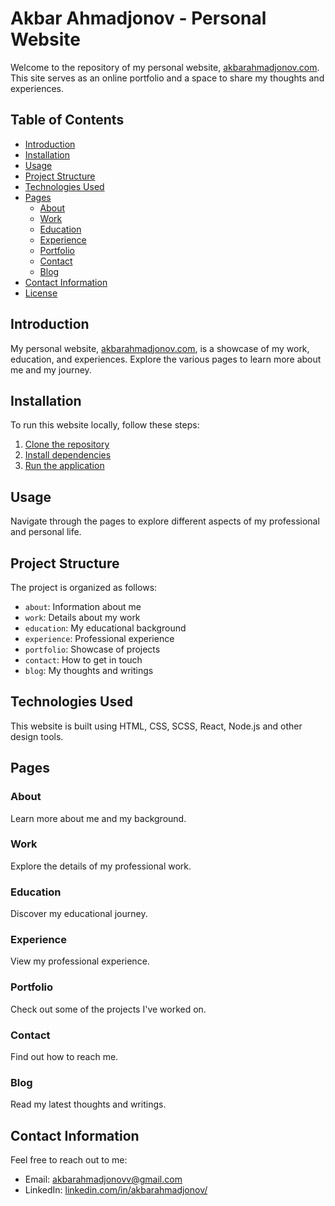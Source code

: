 # Akbar Ahmadjonov - Personal Website

Welcome to the repository of my personal website, [akbarahmadjonov.com](https://akbarahmadjonov.com). This site serves as an online portfolio and a space to share my thoughts and experiences.

## Table of Contents
- [Introduction](#introduction)
- [Installation](#installation)
- [Usage](#usage)
- [Project Structure](#project-structure)
- [Technologies Used](#technologies-used)
- [Pages](#pages)
  - [About](#about)
  - [Work](#work)
  - [Education](#education)
  - [Experience](#experience)
  - [Portfolio](#portfolio)
  - [Contact](#contact)
  - [Blog](#blog)
- [Contact Information](#contact-information)
- [License](#license)

## Introduction
My personal website, [akbarahmadjonov.com](https://akbarahmadjonov.com), is a showcase of my work, education, and experiences. Explore the various pages to learn more about me and my journey.

## Installation
To run this website locally, follow these steps:
1. [Clone the repository](#)
2. [Install dependencies](#)
3. [Run the application](#)

## Usage
Navigate through the pages to explore different aspects of my professional and personal life.

## Project Structure
The project is organized as follows:
- `about`: Information about me
- `work`: Details about my work
- `education`: My educational background
- `experience`: Professional experience
- `portfolio`: Showcase of projects
- `contact`: How to get in touch
- `blog`: My thoughts and writings

## Technologies Used
This website is built using HTML, CSS, SCSS, React, Node.js and other design tools.

## Pages

### About
Learn more about me and my background.

### Work
Explore the details of my professional work.

### Education
Discover my educational journey.

### Experience
View my professional experience.

### Portfolio
Check out some of the projects I've worked on.

### Contact
Find out how to reach me.

### Blog
Read my latest thoughts and writings.

## Contact Information
Feel free to reach out to me:
- Email: [akbarahmadjonovv@gmail.com](mailto:akbarahmadjonovv@gmail.com)
- LinkedIn: [linkedin.com/in/akbarahmadjonov/](https://www.linkedin.com/in/akbarahmadjonov/)
